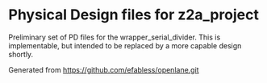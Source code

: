 # Physical Design files for z2a_project
Preliminary set of PD files for the wrapper_serial_divider.
This is implementable, but intended to be replaced by a more capable design shortly.

Generated from https://github.com/efabless/openlane.git
